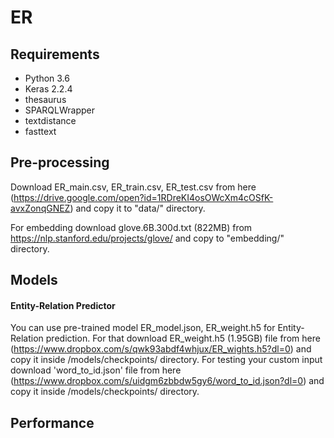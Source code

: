 # ER
## Requirements
* Python 3.6
* Keras 2.2.4
* thesaurus
* SPARQLWrapper
* textdistance
* fasttext

## Pre-processing
Download ER_main.csv, ER_train.csv, ER_test.csv from here (https://drive.google.com/open?id=1RDreKI4osOWcXm4cOSfK-avxZonqGNEZ) and copy it to "data/" directory.

For embedding download glove.6B.300d.txt (822MB) from https://nlp.stanford.edu/projects/glove/ and copy to "embedding/" directory.

## Models

#### Entity-Relation Predictor
You can use pre-trained model ER_model.json, ER_weight.h5 for Entity-Relation prediction. For that download ER_weight.h5 (1.95GB) file from here (https://www.dropbox.com/s/qwk93abdf4whjux/ER_wights.h5?dl=0) and copy it inside /models/checkpoints/ directory.
For testing your custom input download 'word_to_id.json' file from here (https://www.dropbox.com/s/uidgm6zbbdw5gy6/word_to_id.json?dl=0) and copy it inside /models/checkpoints/ directory.

## Performance
